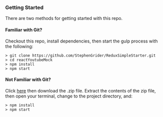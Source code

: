 
### Getting Started

There are two methods for getting started with this repo.

#### Familiar with Git?
Checkout this repo, install dependencies, then start the gulp process with the following:

``` 
> git clone https://github.com/StephenGrider/ReduxSimpleStarter.git
> cd reactYoutubeMock
> npm install
> npm start
```

#### Not Familiar with Git?
Click [here](https://github.com/StephenGrider/ReactStarter/releases) then download the .zip file.  Extract the contents of the zip file, then open your terminal, change to the project directory, and:

```
> npm install
> npm start
```
